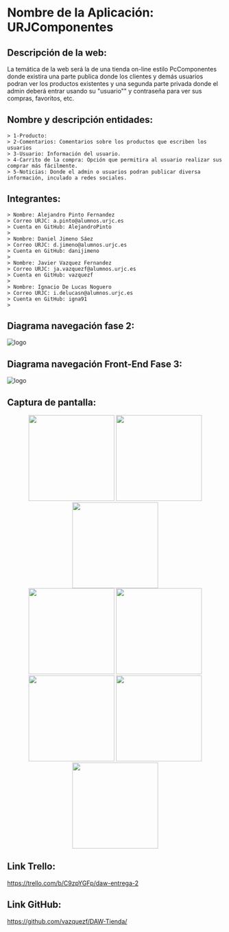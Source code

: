 # Nombre de la Aplicación: URJComponentes #
## Descripción de la web: ##
La temática de la web será la de una tienda on-line estilo PcComponentes donde existira una parte publica donde los clientes y demás usuarios podran ver los productos existentes y una segunda parte privada donde el admin deberá entrar usando su "usuario"" y contraseña para ver sus compras, favoritos, etc.
##  Nombre y descripción entidades: ##
    > 1-Producto:
    > 2-Comentarios: Comentarios sobre los productos que escriben los usuarios
    > 3-Usuario: Información del usuario.
    > 4-Carrito de la compra: Opción que permitira al usuario realizar sus comprar más fácilmente.
    > 5-Noticias: Donde el admin o usuarios podran publicar diversa información, inculado a redes sociales.
## Integrantes: ##
    > Nombre: Alejandro Pinto Fernandez
    > Correo URJC: a.pinto@alumnos.urjc.es
    > Cuenta en GitHub: AlejandroPinto
    >
    > Nombre: Daniel Jimeno Sáez
    > Correo URJC: d.jimeno@alumnos.urjc.es
    > Cuenta en GitHub: danijimeno
    >
    > Nombre: Javier Vazquez Fernandez
    > Correo URJC: ja.vazquezf@alumnos.urjc.es 
    > Cuenta en GitHub: vazquezf
    >
    > Nombre: Ignacio De Lucas Noguero
    > Correo URJC: i.delucasn@alumnos.urjc.es
    > Cuenta en GitHub: igna91
    >
## Diagrama navegación fase 2: ##
![logo](https://github.com/vazquezf/DAW-Tienda/blob/master/Diagrama%20de%20navegaci%C3%B3n/Diagrama.png)
## Diagrama navegación Front-End Fase 3: ##
![logo](https://github.com/vazquezf/DAW-Tienda/blob/master/Diagrama%20de%20navegaci%C3%B3n/Diagrama_Frontend_Fase3.PNG)
## Captura de pantalla: ##
<div align="center">
<img width="200px" src="https://github.com/vazquezf/DAW-Tienda/blob/master/Captura%20de%20pantalla%20de%20las%20paginas%20principales/Administracion.png"></img>
<img width="200px" src="https://github.com/vazquezf/DAW-Tienda/blob/master/Captura%20de%20pantalla%20de%20las%20paginas%20principales/Carrito.png"> </img>
<img width="200px" src="https://github.com/vazquezf/DAW-Tienda/blob/master/Captura%20de%20pantalla%20de%20las%20paginas%20principales/Categoria.png"> </img>
</div>
<div align="center">
<img width="200px" src="https://github.com/vazquezf/DAW-Tienda/blob/master/Captura%20de%20pantalla%20de%20las%20paginas%20principales/Index.png"> </img>
<img width="200px" src="https://github.com/vazquezf/DAW-Tienda/blob/master/Captura%20de%20pantalla%20de%20las%20paginas%20principales/Noticias.png"> </img>
<img width="200px" src="https://github.com/vazquezf/DAW-Tienda/blob/master/Captura%20de%20pantalla%20de%20las%20paginas%20principales/Producto.png"> </img>
<img width="200px" src="https://github.com/vazquezf/DAW-Tienda/blob/master/Captura%20de%20pantalla%20de%20las%20paginas%20principales/Usuario.png"> </img>
<img width="200px" src="https://github.com/vazquezf/DAW-Tienda/blob/master/Captura%20de%20pantalla%20de%20las%20paginas%20principales/Registro.png"> </img>
</div>

## Link Trello: ##
https://trello.com/b/C9zpYGFp/daw-entrega-2
## Link GitHub: ##
https://github.com/vazquezf/DAW-Tienda/
